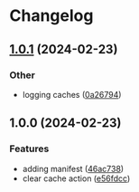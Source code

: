 # Changelog

## [1.0.1](https://github.com/TheAngularGuy/clear-cache-by-prefix-action/compare/v1.0.0...v1.0.1) (2024-02-23)


### Other

* logging caches ([0a26794](https://github.com/TheAngularGuy/clear-cache-by-prefix-action/commit/0a26794b72900aa06f0f90b9decdc372ec91346c))

## 1.0.0 (2024-02-23)


### Features

* adding manifest ([46ac738](https://github.com/TheAngularGuy/clear-cache-by-prefix-action/commit/46ac7387ecd890f35496cf76dd219307c1f36ec1))
* clear cache action ([e56fdcc](https://github.com/TheAngularGuy/clear-cache-by-prefix-action/commit/e56fdcc3e36820233ceba9ca8a634c13284d3a22))
